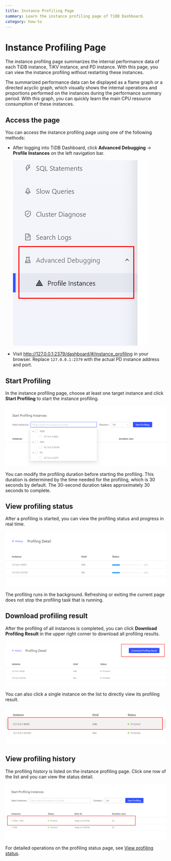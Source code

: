 ```yaml
---
title: Instance Profiling Page
summary: Learn the instance profiling page of TiDB Dashboard.
category: how-to
---
```


# Instance Profiling Page

The instance profiling page summarizes the internal performance data of each TiDB instance, TiKV instance, and PD instance. With this page, you can view the instance profiling without restarting these instances.

The summarized performance data can be displayed as a flame graph or a directed acyclic graph, which visually shows the internal operations and proportions performed on the instances during the performance summary period. With this graph, you can quickly learn the main CPU resource consumption of these instances.

## Access the page

You can access the instance profiling page using one of the following methods:

- After logging into TiDB Dashboard, click **Advanced Debugging** → **Profile Instances** on the left navigation bar.

  ![Access instance profiling page](/media/dashboard/dashboard-profiling-access.png)

- Visit <http://127.0.0.1:2379/dashboard/#/instance_profiling> in your browser. Replace `127.0.0.1:2379` with the actual PD instance address and port.

## Start Profiling

In the instance profiling page, choose at least one target instance and click **Start Profiling** to start the instance profiling.

![Start instance profiling](/media/dashboard/dashboard-profiling-start.png)

You can modify the profiling duration before starting the profiling. This duration is determined by the time needed for the profiling, which is 30 seconds by default. The 30-second duration takes approximately 30 seconds to complete.

## View profiling status

After a profiling is started, you can view the profiling status and progress in real time.

![Profiling detail](/media/dashboard/dashboard-profiling-view-progress.png)

The profiling runs in the background. Refreshing or exiting the current page does not stop the profiling task that is running.

## Download profiling result

After the profiling of all instances is completed, you can click **Download Profiling Result** in the upper right corner to download all profiling results.

![Download profiling result](/media/dashboard/dashboard-profiling-download.png)

You can also click a single instance on the list to directly view its profiling result.

![Single instance result](/media/dashboard/dashboard-profiling-view-single.png)

## View profiling history

The profiling history is listed on the instance profiling page. Click one row of the list and you can view the status detail.

![View profiling history](/media/dashboard/dashboard-profiling-history.png)

For detailed operations on the profiling status page, see [View profiling status](#view-profiling-status).

